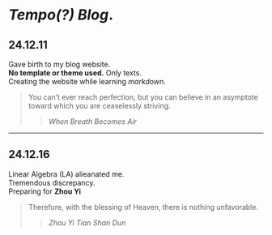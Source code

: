 # ***Tempo(?) Blog***.
## 24.12.11  
Gave birth to my blog website.  
**No template or theme used.** Only texts.<br>
Creating the website while learning *markdown*.<br>
> You can’t ever reach perfection, but you can believe in an asymptote toward which you are ceaselessly striving.
> > *When Breath Becomes Air*

---

## 24.12.16
Linear Algebra (LA) alieanated me.<br>
Tremendous discrepancy.<br>
Preparing for **Zhou Yi**<br>
> Therefore, with the blessing of Heaven, there is nothing unfavorable.
> > *Zhou Yi*
*Tian Shan Dun*
